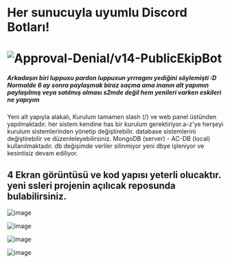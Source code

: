 # Her sunucuyla uyumlu Discord Botları!
# <img src="https://komarev.com/ghpvc/?username=v14-PublicEkipBot&label=Ziyaretçi%20Sayısı&color=da004e" alt="Approval-Denial/v14-PublicEkipBot" />
<h5>Arkadaşın biri luppuxu pardon luppuxun yrrragını yediğini söylemişti :D Normalde 6 ay sonra paylaşmak biraz saçma ama inanın alt yapımın paylaşılmış veya satılmış olması s2mde değil hem yenileri varken eskileri ne yapıyım </h5>
<p>Yeni alt yapıyla alakalı, Kurulum tamamen slash (/) ve web panel üstünden yapılmaktadır. her sistem kendine has bir kurulum gerektiriyor.a-z'ye herşeyi kurulum sistemlerinden yönetip değiştirebilir. database sistemlerini değiştirebilir ve düzenleleyebilirsiniz. MongoDB (server) - AC-DB (local) kullanılmaktadır. db değişimde veriler silinmiyor yeni dbye işleniyor ve kesintisiz devam ediliyor.</p>

## 4 Ekran görüntüsü ve kod yapısı yeterli olucaktır. yeni ssleri projenin açılıcak reposunda bulabilirsiniz.

![image](https://cdn.discordapp.com/attachments/1277308257068650669/1293202033536536626/image.png?ex=670683bf&is=6705323f&hm=50f49e9c51d0889f7fa2497730f0bdc390e9914b7d156c36c3efd0e82320ff84&) <br>

![image](https://cdn.discordapp.com/attachments/1277308257068650669/1293202033792520282/image.png?ex=670683bf&is=6705323f&hm=4caf8a5d82e0ad30be3fac5943436deacf3510f6abc2fbf8b7df255c1ac48acc&) <br>

![image](https://cdn.discordapp.com/attachments/1277308257068650669/1293202327033086013/image.png?ex=67068405&is=67053285&hm=d36aa3cc022313ff6605a78160e5d5df1b361f6fb6ff8498949004194cd730a8&) <br>

![image](https://cdn.discordapp.com/attachments/1277308257068650669/1293202327368368190/image.png?ex=67068405&is=67053285&hm=31b54ad078a7a456ce7c6dd4bc394e8820790906df07138cc17872355f78e731&) <br>
